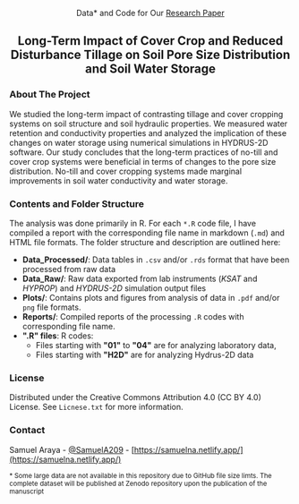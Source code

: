 <div>
   <p align="center">
   Data* and Code for Our <a href="https://doi.org/10.5194/soil-2021-41"> Research Paper</a>
  </p>
 
 <h2 align="center">Long-Term Impact of Cover Crop and Reduced Disturbance Tillage on Soil Pore Size Distribution and Soil Water Storage</h2>

</div>

<!-- ABOUT THE PROJECT -->
### About The Project
We studied the long-term impact of contrasting tillage and cover cropping systems on soil structure and soil hydraulic properties. We measured water retention and conductivity properties and analyzed the implication of these changes on water storage using numerical simulations in HYDRUS-2D software. Our study concludes that the long-term practices of no-till and cover crop systems were beneficial in terms of changes to the pore size distribution. No-till and cover cropping systems made marginal improvements in soil water conductivity and water storage.


### Contents and Folder Structure
The analysis was done primarily in R. For each `*.R` code file, I have compiled a report with the corresponding file name in markdown (`.md`) and HTML file formats. The folder structure and description are outlined here:  

* **Data_Processed/**: Data tables in `.csv` and/or `.rds` format that have been processed from raw data
* **Data_Raw/**: Raw data exported from lab instruments (*KSAT* and *HYPROP*) and *HYDRUS-2D* simulation output files
* **Plots/**: Contains plots and figures from analysis of data in `.pdf` and/or `png` file formats.
* **Reports/**: Compiled reports of the processing `.R` codes with corresponding file name.
* **".R" files**: R codes: 
   * Files starting with **"01"** to **"04"** are for analyzing laboratory data,
   * Files starting with **"H2D"** are for analyzing Hydrus-2D data


<!-- LICENSE -->
### License

Distributed under the Creative Commons Attribution 4.0 (CC BY 4.0) License. See `Licnese.txt` for more information.

<!-- CONTACT -->
### Contact

Samuel Araya - [@SamuelA209](https://twitter.com/samuela209) - [https://samuelna.netlify.app/](https://samuelna.netlify.app/)

<sub>* Some large data are not available in this repository due to GitHub file size limts. The complete dataset will be published at Zenodo repository upon the publication of the manuscript</sub>
